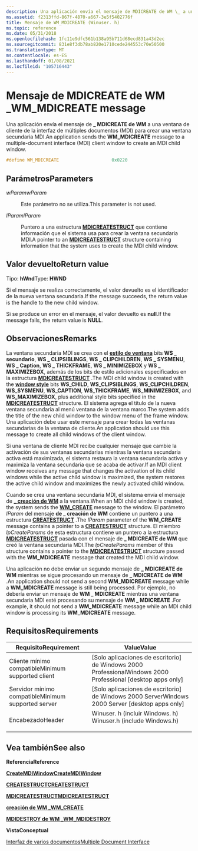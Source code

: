 ```yaml
---
description: Una aplicación envía el mensaje de MDICREATE de WM \_ a una ventana de cliente de la interfaz de múltiples documentos (MDI) para crear una ventana secundaria MDI.
ms.assetid: f2313ffd-867f-4870-a667-3e5f5402776f
title: Mensaje de WM_MDICREATE (Winuser. h)
ms.topic: reference
ms.date: 05/31/2018
ms.openlocfilehash: 1fc11e9dfc561b138a95b711d68ecd831a43d2ec
ms.sourcegitcommit: 831e8f3db78ab820e1710cede244553c70e50500
ms.translationtype: MT
ms.contentlocale: es-ES
ms.lasthandoff: 01/08/2021
ms.locfileid: "105716443"
---
```

# <a name="wm_mdicreate-message"></a><span data-ttu-id="c03f4-103">Mensaje de MDICREATE de WM \_</span><span class="sxs-lookup"><span data-stu-id="c03f4-103">WM\_MDICREATE message</span></span>

<span data-ttu-id="c03f4-104">Una aplicación envía el mensaje de **\_ MDICREATE de WM** a una ventana de cliente de la interfaz de múltiples documentos (MDI) para crear una ventana secundaria MDI.</span><span class="sxs-lookup"><span data-stu-id="c03f4-104">An application sends the **WM\_MDICREATE** message to a multiple-document interface (MDI) client window to create an MDI child window.</span></span>


```C++
#define WM_MDICREATE                    0x0220
```



## <a name="parameters"></a><span data-ttu-id="c03f4-105">Parámetros</span><span class="sxs-lookup"><span data-stu-id="c03f4-105">Parameters</span></span>

<dl> <dt>

<span data-ttu-id="c03f4-106">*wParam*</span><span class="sxs-lookup"><span data-stu-id="c03f4-106">*wParam*</span></span> 
</dt> <dd>

<span data-ttu-id="c03f4-107">Este parámetro no se utiliza.</span><span class="sxs-lookup"><span data-stu-id="c03f4-107">This parameter is not used.</span></span>

</dd> <dt>

<span data-ttu-id="c03f4-108">*lParam*</span><span class="sxs-lookup"><span data-stu-id="c03f4-108">*lParam*</span></span> 
</dt> <dd>

<span data-ttu-id="c03f4-109">Puntero a una estructura [**MDICREATESTRUCT**](/windows/win32/api/winuser/ns-winuser-mdicreatestructa) que contiene información que el sistema usa para crear la ventana secundaria MDI.</span><span class="sxs-lookup"><span data-stu-id="c03f4-109">A pointer to an [**MDICREATESTRUCT**](/windows/win32/api/winuser/ns-winuser-mdicreatestructa) structure containing information that the system uses to create the MDI child window.</span></span>

</dd> </dl>

## <a name="return-value"></a><span data-ttu-id="c03f4-110">Valor devuelto</span><span class="sxs-lookup"><span data-stu-id="c03f4-110">Return value</span></span>

<span data-ttu-id="c03f4-111">Tipo: **hWnd**</span><span class="sxs-lookup"><span data-stu-id="c03f4-111">Type: **HWND**</span></span>

<span data-ttu-id="c03f4-112">Si el mensaje se realiza correctamente, el valor devuelto es el identificador de la nueva ventana secundaria.</span><span class="sxs-lookup"><span data-stu-id="c03f4-112">If the message succeeds, the return value is the handle to the new child window.</span></span>

<span data-ttu-id="c03f4-113">Si se produce un error en el mensaje, el valor devuelto es **null**.</span><span class="sxs-lookup"><span data-stu-id="c03f4-113">If the message fails, the return value is **NULL**.</span></span>

## <a name="remarks"></a><span data-ttu-id="c03f4-114">Observaciones</span><span class="sxs-lookup"><span data-stu-id="c03f4-114">Remarks</span></span>

<span data-ttu-id="c03f4-115">La ventana secundaria MDI se crea con el [**estilo de ventana**](window-styles.md) bits **WS \_ secundario**, **WS \_ CLIPSIBLINGS**, **WS \_ CLIPCHILDREN**, **WS \_ SYSMENU**, **WS \_ Caption**, **WS \_ THICKFRAME**, **WS \_ MINIMIZEBOX** y **WS \_ MAXIMIZEBOX**, además de los bits de estilo adicionales especificados en la estructura [**MDICREATESTRUCT**](/windows/win32/api/winuser/ns-winuser-mdicreatestructa) .</span><span class="sxs-lookup"><span data-stu-id="c03f4-115">The MDI child window is created with the [**window style**](window-styles.md) bits **WS\_CHILD**, **WS\_CLIPSIBLINGS**, **WS\_CLIPCHILDREN**, **WS\_SYSMENU**, **WS\_CAPTION**, **WS\_THICKFRAME**, **WS\_MINIMIZEBOX**, and **WS\_MAXIMIZEBOX**, plus additional style bits specified in the [**MDICREATESTRUCT**](/windows/win32/api/winuser/ns-winuser-mdicreatestructa) structure.</span></span> <span data-ttu-id="c03f4-116">El sistema agrega el título de la nueva ventana secundaria al menú ventana de la ventana marco.</span><span class="sxs-lookup"><span data-stu-id="c03f4-116">The system adds the title of the new child window to the window menu of the frame window.</span></span> <span data-ttu-id="c03f4-117">Una aplicación debe usar este mensaje para crear todas las ventanas secundarias de la ventana de cliente.</span><span class="sxs-lookup"><span data-stu-id="c03f4-117">An application should use this message to create all child windows of the client window.</span></span>

<span data-ttu-id="c03f4-118">Si una ventana de cliente MDI recibe cualquier mensaje que cambie la activación de sus ventanas secundarias mientras la ventana secundaria activa está maximizada, el sistema restaura la ventana secundaria activa y maximiza la ventana secundaria que se acaba de activar.</span><span class="sxs-lookup"><span data-stu-id="c03f4-118">If an MDI client window receives any message that changes the activation of its child windows while the active child window is maximized, the system restores the active child window and maximizes the newly activated child window.</span></span>

<span data-ttu-id="c03f4-119">Cuando se crea una ventana secundaria MDI, el sistema envía el mensaje de [**\_ creación de WM**](wm-create.md) a la ventana.</span><span class="sxs-lookup"><span data-stu-id="c03f4-119">When an MDI child window is created, the system sends the [**WM\_CREATE**](wm-create.md) message to the window.</span></span> <span data-ttu-id="c03f4-120">El parámetro *lParam* del mensaje **de \_ creación de WM** contiene un puntero a una estructura [**CREATESTRUCT**](/windows/win32/api/winuser/ns-winuser-createstructa) .</span><span class="sxs-lookup"><span data-stu-id="c03f4-120">The *lParam* parameter of the **WM\_CREATE** message contains a pointer to a [**CREATESTRUCT**](/windows/win32/api/winuser/ns-winuser-createstructa) structure.</span></span> <span data-ttu-id="c03f4-121">El miembro *lpCreateParams* de esta estructura contiene un puntero a la estructura [**MDICREATESTRUCT**](/windows/win32/api/winuser/ns-winuser-mdicreatestructa) pasada con el mensaje de **\_ MDICREATE de WM** que creó la ventana secundaria MDI.</span><span class="sxs-lookup"><span data-stu-id="c03f4-121">The *lpCreateParams* member of this structure contains a pointer to the [**MDICREATESTRUCT**](/windows/win32/api/winuser/ns-winuser-mdicreatestructa) structure passed with the **WM\_MDICREATE** message that created the MDI child window.</span></span>

<span data-ttu-id="c03f4-122">Una aplicación no debe enviar un segundo mensaje de **\_ MDICREATE de WM** mientras se sigue procesando un mensaje de **\_ MDICREATE de WM** .</span><span class="sxs-lookup"><span data-stu-id="c03f4-122">An application should not send a second **WM\_MDICREATE** message while a **WM\_MDICREATE** message is still being processed.</span></span> <span data-ttu-id="c03f4-123">Por ejemplo, no debería enviar un mensaje de **WM \_ MDICREATE** mientras una ventana secundaria MDI esté procesando su mensaje de **WM \_ MDICREATE** .</span><span class="sxs-lookup"><span data-stu-id="c03f4-123">For example, it should not send a **WM\_MDICREATE** message while an MDI child window is processing its **WM\_MDICREATE** message.</span></span>

## <a name="requirements"></a><span data-ttu-id="c03f4-124">Requisitos</span><span class="sxs-lookup"><span data-stu-id="c03f4-124">Requirements</span></span>



| <span data-ttu-id="c03f4-125">Requisito</span><span class="sxs-lookup"><span data-stu-id="c03f4-125">Requirement</span></span> | <span data-ttu-id="c03f4-126">Value</span><span class="sxs-lookup"><span data-stu-id="c03f4-126">Value</span></span> |
|-------------------------------------|----------------------------------------------------------------------------------------------------------|
| <span data-ttu-id="c03f4-127">Cliente mínimo compatible</span><span class="sxs-lookup"><span data-stu-id="c03f4-127">Minimum supported client</span></span><br/> | <span data-ttu-id="c03f4-128">\[Solo aplicaciones de escritorio\] de Windows 2000 Professional</span><span class="sxs-lookup"><span data-stu-id="c03f4-128">Windows 2000 Professional \[desktop apps only\]</span></span><br/>                                               |
| <span data-ttu-id="c03f4-129">Servidor mínimo compatible</span><span class="sxs-lookup"><span data-stu-id="c03f4-129">Minimum supported server</span></span><br/> | <span data-ttu-id="c03f4-130">\[Solo aplicaciones de escritorio\] de Windows 2000 Server</span><span class="sxs-lookup"><span data-stu-id="c03f4-130">Windows 2000 Server \[desktop apps only\]</span></span><br/>                                                     |
| <span data-ttu-id="c03f4-131">Encabezado</span><span class="sxs-lookup"><span data-stu-id="c03f4-131">Header</span></span><br/>                   | <dl> <span data-ttu-id="c03f4-132"><dt>Winuser. h (incluir Windows. h)</dt></span><span class="sxs-lookup"><span data-stu-id="c03f4-132"><dt>Winuser.h (include Windows.h)</dt></span></span> </dl> |



## <a name="see-also"></a><span data-ttu-id="c03f4-133">Vea también</span><span class="sxs-lookup"><span data-stu-id="c03f4-133">See also</span></span>

<dl> <dt>

<span data-ttu-id="c03f4-134">**Referencia**</span><span class="sxs-lookup"><span data-stu-id="c03f4-134">**Reference**</span></span>
</dt> <dt>

[<span data-ttu-id="c03f4-135">**CreateMDIWindow**</span><span class="sxs-lookup"><span data-stu-id="c03f4-135">**CreateMDIWindow**</span></span>](/windows/win32/api/winuser/nf-winuser-createmdiwindowa)
</dt> <dt>

[<span data-ttu-id="c03f4-136">**CREATESTRUCT**</span><span class="sxs-lookup"><span data-stu-id="c03f4-136">**CREATESTRUCT**</span></span>](/windows/win32/api/winuser/ns-winuser-createstructa)
</dt> <dt>

[<span data-ttu-id="c03f4-137">**MDICREATESTRUCT**</span><span class="sxs-lookup"><span data-stu-id="c03f4-137">**MDICREATESTRUCT**</span></span>](/windows/win32/api/winuser/ns-winuser-mdicreatestructa)
</dt> <dt>

[<span data-ttu-id="c03f4-138">**creación de WM \_**</span><span class="sxs-lookup"><span data-stu-id="c03f4-138">**WM\_CREATE**</span></span>](wm-create.md)
</dt> <dt>

[<span data-ttu-id="c03f4-139">**MDIDESTROY de WM \_**</span><span class="sxs-lookup"><span data-stu-id="c03f4-139">**WM\_MDIDESTROY**</span></span>](wm-mdidestroy.md)
</dt> <dt>

<span data-ttu-id="c03f4-140">**Vista**</span><span class="sxs-lookup"><span data-stu-id="c03f4-140">**Conceptual**</span></span>
</dt> <dt>

[<span data-ttu-id="c03f4-141">Interfaz de varios documentos</span><span class="sxs-lookup"><span data-stu-id="c03f4-141">Multiple Document Interface</span></span>](multiple-document-interface.md)
</dt> </dl>

 

 
